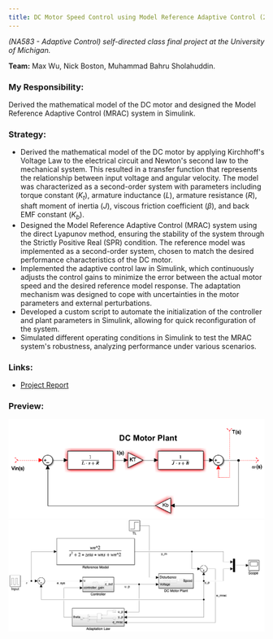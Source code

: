 ```yaml
---
title: DC Motor Speed Control using Model Reference Adaptive Control (2022)
---
```


*(NA583 - Adaptive Control) self-directed class final project at the University of Michigan.*

**Team:** Max Wu, Nick Boston, Muhammad Bahru Sholahuddin.

### My Responsibility:
Derived the mathematical model of the DC motor and designed the Model Reference Adaptive Control (MRAC) system in Simulink.

### Strategy:
- Derived the mathematical model of the DC motor by applying Kirchhoff's Voltage Law to the electrical circuit and Newton's second law to the mechanical system. This resulted in a transfer function that represents the relationship between input voltage and angular velocity. The model was characterized as a second-order system with parameters including torque constant ($K_t$), armature inductance ($L$), armature resistance ($R$), shaft moment of inertia ($J$), viscous friction coefficient ($\beta$), and back EMF constant ($K_b$).
- Designed the Model Reference Adaptive Control (MRAC) system using the direct Lyapunov method, ensuring the stability of the system through the Strictly Positive Real (SPR) condition. The reference model was implemented as a second-order system, chosen to match the desired performance characteristics of the DC motor.
- Implemented the adaptive control law in Simulink, which continuously adjusts the control gains to minimize the error between the actual motor speed and the desired reference model response. The adaptation mechanism was designed to cope with uncertainties in the motor parameters and external perturbations.
- Developed a custom script to automate the initialization of the controller and plant parameters in Simulink, allowing for quick reconfiguration of the system.
- Simulated different operating conditions in Simulink to test the MRAC system's robustness, analyzing performance under various scenarios.

### Links:
- [Project Report](https://drive.google.com/file/d/1EqPa1PUWieJr8wyfv5K7RIT7E4n0ZPSb/view?usp=sharing)

### Preview:
![Simulink DC Motor Model](../assets/img/project_dcMotorMrac_a.png)
![MRAC Subsystem in Simulink](../assets/img/project_dcMotorMrac_b.png)

